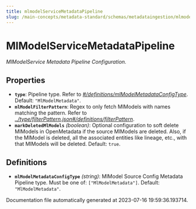 ```yaml
---
title: mlmodelServiceMetadataPipeline
slug: /main-concepts/metadata-standard/schemas/metadataingestion/mlmodelservicemetadatapipeline
---
```


# MlModelServiceMetadataPipeline

*MlModelService Metadata Pipeline Configuration.*

## Properties

- **`type`**: Pipeline type. Refer to *[#/definitions/mlModelMetadataConfigType](#definitions/mlModelMetadataConfigType)*. Default: `"MlModelMetadata"`.
- **`mlModelFilterPattern`**: Regex to only fetch MlModels with names matching the pattern. Refer to *[../type/filterPattern.json#/definitions/filterPattern](#/type/filterPattern.json#/definitions/filterPattern)*.
- **`markDeletedMlModels`** *(boolean)*: Optional configuration to soft delete MlModels in OpenMetadata if the source MlModels are deleted. Also, if the MlModel is deleted, all the associated entities like lineage, etc., with that MlModels will be deleted. Default: `true`.
## Definitions

- <a id="definitions/mlModelMetadataConfigType"></a>**`mlModelMetadataConfigType`** *(string)*: MlModel Source Config Metadata Pipeline type. Must be one of: `["MlModelMetadata"]`. Default: `"MlModelMetadata"`.


Documentation file automatically generated at 2023-07-16 19:59:36.193714.
